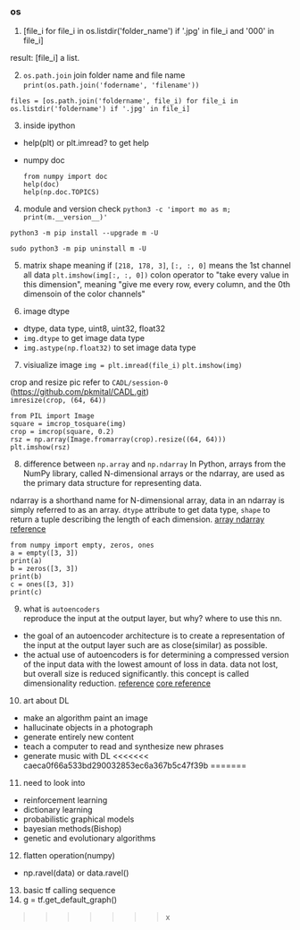 ### os
1. [file_i for file_i in os.listdir('folder_name') if '.jpg' in file_i and '000' in file_i]

result: [file_i] a list.

2. `os.path.join`
join folder name and file name
`print(os.path.join('fodername', 'filename'))`

`files = [os.path.join('foldername', file_i) for file_i in os.listdir('foldername') if '.jpg' in file_i]`

3. inside ipython
  - help(plt) or plt.imread? to get help

  - numpy doc
    ```
    from numpy import doc
    help(doc)
    help(np.doc.TOPICS)
    ```

4. module and version check
`python3 -c 'import mo as m; print(m.__version__)'`

`python3 -m pip install --upgrade m -U`

`sudo python3 -m pip uninstall m -U`

5. matrix shape meaning
if `[218, 178, 3]`, `[:, :, 0]` means the 1st channel all data
`plt.imshow(img[:, :, 0])` colon operator to "take every value in this dimension", meaning "give me every row, every column, and the 0th dimensoin of the color channels"

6. image dtype
  - dtype, data type, uint8, uint32, float32
  - `img.dtype` to get image data type
  - `img.astype(np.float32)` to set image data type

7. visiualize image
`img = plt.imread(file_i)`
`plt.imshow(img)`

crop and resize pic
refer to `CADL/session-0` (https://github.com/pkmital/CADL.git)  
`imresize(crop, (64, 64))`

```
from PIL import Image
square = imcrop_tosquare(img)
crop = imcrop(square, 0.2)
rsz = np.array(Image.fromarray(crop).resize((64, 64)))
plt.imshow(rsz)
```

8. difference between `np.array` and `np.ndarray`
In Python, arrays from the NumPy library, called N-dimensional arrays or the ndarray, are used as the primary data structure for representing data.

ndarray is a shorthand name for N-dimensional array, data in an ndarray is simply referred to as an array. `dtype` attribute to get data type, `shape` to return a tuple describing the length of each dimension.
[array ndarray reference](https://machinelearningmastery.com/gentle-introduction-n-dimensional-arrays-python-numpy/)

```
from numpy import empty, zeros, ones
a = empty([3, 3])
print(a)
b = zeros([3, 3])
print(b)
c = ones([3, 3])
print(c)
```

9. what is `autoencoders`  
reproduce the input at the output layer, but why? where to use this nn.
  - the goal of an autoencoder architecture is to create a representation of the input at the output layer such are as close(similar) as possible.
  - the actual use of autoencoders is for determining a compressed version of the input data with the lowest amount of loss in data. data not lost, but overall size is reduced significantly. this concept is called dimensionality reduction.
[reference](https://towardsdatascience.com/deep-autoencoders-using-tensorflow-c68f075fd1a3)
[core reference](https://www.tensorflow.org/tutorials/generative/cvae)

10. art about DL
  - make an algorithm paint an image
  - hallucinate objects in a photograph
  - generate entirely new content
  - teach a computer to read and synthesize new phrases
  - generate music with DL
<<<<<<< caeca0f66a533bd290032853ec6a367b5c47f39b
=======

11. need to look into
  - reinforcement learning
  - dictionary learning
  - probabilistic graphical models
  - bayesian methods(Bishop)
  - genetic and evolutionary algorithms

12. flatten operation(numpy)
  - np.ravel(data) or data.ravel()

13. basic tf calling sequence
1. g = tf.get_default_graph()

>>>>>>> x
